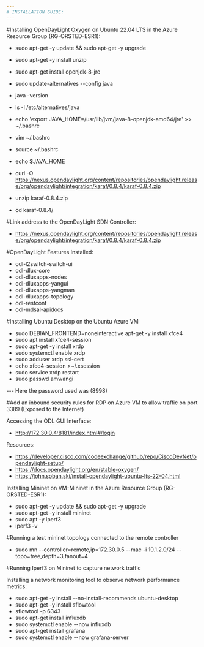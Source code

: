 ```yaml
---
# INSTALLATION GUIDE:
---
```


#Installing OpenDayLight Oxygen on Ubuntu 22.04 LTS in the Azure Resource Group (RG-ORSTED-ESR1):
* sudo apt-get -y update && sudo apt-get -y upgrade
* sudo apt-get -y install unzip
* sudo apt-get install openjdk-8-jre
* sudo update-alternatives --config java
* java -version
* ls -l /etc/alternatives/java
* echo 'export JAVA_HOME=/usr/lib/jvm/java-8-openjdk-amd64/jre' >> ~/.bashrc
* vim ~/.bashrc
* source ~/.bashrc
* echo $JAVA_HOME


* curl -O https://nexus.opendaylight.org/content/repositories/opendaylight.release/org/opendaylight/integration/karaf/0.8.4/karaf-0.8.4.zip
* unzip karaf-0.8.4.zip
* cd karaf-0.8.4/


#Link address to the OpenDayLight SDN Controller:
* https://nexus.opendaylight.org/content/repositories/opendaylight.release/org/opendaylight/integration/karaf/0.8.4/karaf-0.8.4.zip


#OpenDayLight Features Installed:
* odl-l2switch-switch-ui
* odl-dlux-core
* odl-dluxapps-nodes
* odl-dluxapps-yangui
* odl-dluxapps-yangman
* odl-dluxapps-topology
* odl-restconf
* odl-mdsal-apidocs

#Installing Ubuntu Desktop on the Ubuntu Azure VM
* sudo DEBIAN_FRONTEND=noneinteractive apt-get -y install xfce4
* sudo apt install xfce4-session
* sudo apt-get -y install xrdp
* sudo systemctl enable xrdp
* sudo adduser xrdp ssl-cert
* echo xfce4-session >~/.xsession
* sudo service xrdp restart
* sudo passwd amwangi 

--- Here the password used was (8998)

#Add an inbound security rules for RDP on Azure VM to allow traffic on port 3389 (Exposed to the Internet)


Accessing the ODL GUI Interface:
* http://172.30.0.4:8181/index.html#/login

Resources:
* https://developer.cisco.com/codeexchange/github/repo/CiscoDevNet/opendaylight-setup/
* https://docs.opendaylight.org/en/stable-oxygen/
* https://john.soban.ski/install-opendaylight-ubuntu-lts-22-04.html


Installing Mininet on VM-Mininet in the Azure Resource Group (RG-ORSTED-ESR1):
* sudo apt-get -y update && sudo apt-get -y upgrade
* sudo apt-get -y install mininet
* sudo apt -y iperf3
* iperf3 -v



#Running a test mininet topology connected to the remote controller
* sudo mn --controller=remote,ip=172.30.0.5 --mac -i 10.1.2.0/24 --topo=tree,depth=3,fanout=4

#Running Iperf3 on Mininet to capture network traffic

Installing a network monitoring tool to observe network performance metrics:
* sudo apt-get -y install --no-install-recommends ubuntu-desktop
* sudo apt-get -y install sflowtool
* sflowtool -p 6343
* sudo apt-get install influxdb
* sudo systemctl enable --now influxdb
* sudo apt-get install grafana
* sudo systemctl enable --now grafana-server

